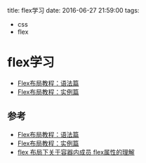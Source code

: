 title: flex学习
date: 2016-06-27 21:59:00
tags:
- css
- flex

# flex学习

* [Flex布局教程：语法篇](http://www.ruanyifeng.com/blog/2015/07/flex-grammar.html)
* [Flex布局教程：实例篇](http://www.ruanyifeng.com/blog/2015/07/flex-examples.html)

## 参考

* [Flex布局教程：语法篇](http://www.ruanyifeng.com/blog/2015/07/flex-grammar.html)
* [Flex布局教程：实例篇](http://www.ruanyifeng.com/blog/2015/07/flex-examples.html)
* [flex 布局下关于容器内成员 flex属性的理解](http://www.cnblogs.com/grey-zhou/p/5736223.html)